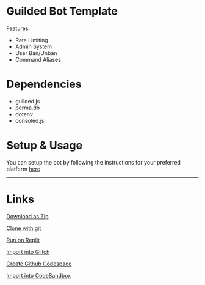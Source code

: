 
# Guilded Bot Template 
Features:
- Rate Limiting
- Admin System
- User Ban/Unban
- Command Aliases

# Dependencies
- guilded.js
- perma.db
- dotenv
- consoled.js


 
# Setup & Usage
You can setup the bot by following the instructions for your preferred platform [here](https://github.com/Rednexie/guilded-template/blob/main/setup.md)



---
# Links
[Download as Zip](https://github.com/Rednexie/guilded-template/archive/refs/heads/main.zip)


[Clone with git](https://gist.github.com/Rednexie/92a63c3b87fc8c35df99b84303d32ee0)


[Run on Replit](https://repl.it/github/Rednexie/guilded-template)


[Import into Glitch](https://glitch.com/edit/#!/import/git?url=https://github.com/Rednexie/guilded-template)


[Create Github Codespace](https://github.com/codespaces/new?quickstart=1&name=guildedtemplate&repo=Rednexie/guilded-template)


[Import into CodeSandbox](https://codesandbox.io/p/github/Rednexie/guilded-template)
